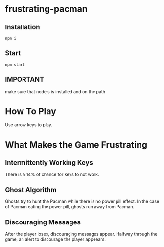 # frustrating-pacman
## Installation
```npm i```
## Start
```npm start```
## IMPORTANT
make sure that nodejs is installed and on the path
# How To Play
Use arrow keys to play.
# What Makes the Game Frustrating
## Intermittently Working Keys
There is a 14% of chance for keys to not work.
## Ghost Algorithm
Ghosts try to hunt the Pacman while there is no power pill effect. In the case of Pacman eating the power pill, ghosts run away from Pacman.
## Discouraging Messages
After the player loses, discouraging messages appear. Halfway through the game, an alert to discourage the player appeears.
